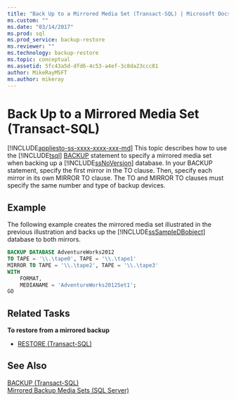 ```yaml
---
title: "Back Up to a Mirrored Media Set (Transact-SQL) | Microsoft Docs"
ms.custom: ""
ms.date: "03/14/2017"
ms.prod: sql
ms.prod_service: backup-restore
ms.reviewer: ""
ms.technology: backup-restore
ms.topic: conceptual
ms.assetid: 5fc43a5d-dfd6-4c53-a4ef-3c8da23ccc81
author: MikeRayMSFT
ms.author: mikeray
---
```

# Back Up to a Mirrored Media Set (Transact-SQL)
[!INCLUDE[appliesto-ss-xxxx-xxxx-xxx-md](../../includes/appliesto-ss-xxxx-xxxx-xxx-md.md)]
  This topic describes how to use the [!INCLUDE[tsql](../../includes/tsql-md.md)] [BACKUP](../../t-sql/statements/backup-transact-sql.md) statement to specify a mirrored media set when backing up a [!INCLUDE[ssNoVersion](../../includes/ssnoversion-md.md)] database. In your BACKUP statement, specify the first mirror in the TO clause. Then, specify each mirror in its own MIRROR TO clause. The TO and MIRROR TO clauses must specify the same number and type of backup devices.  
  
## Example  
 The following example creates the mirrored media set illustrated in the previous illustration and backs up the [!INCLUDE[ssSampleDBobject](../../includes/sssampledbobject-md.md)] database to both mirrors.  
  
```sql  
BACKUP DATABASE AdventureWorks2012  
TO TAPE = '\\.\tape0', TAPE = '\\.\tape1'  
MIRROR TO TAPE = '\\.\tape2', TAPE = '\\.\tape3'  
WITH  
    FORMAT,  
    MEDIANAME = 'AdventureWorks2012Set1';  
GO  
```  
  
## Related Tasks  
 **To restore from a mirrored backup**  
  
-   [RESTORE &#40;Transact-SQL&#41;](../../t-sql/statements/restore-statements-transact-sql.md)  
  
## See Also  
 [BACKUP &#40;Transact-SQL&#41;](../../t-sql/statements/backup-transact-sql.md)   
 [Mirrored Backup Media Sets &#40;SQL Server&#41;](../../relational-databases/backup-restore/mirrored-backup-media-sets-sql-server.md)  
  
  
